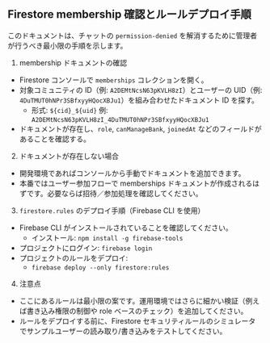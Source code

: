## Firestore membership 確認とルールデプロイ手順

このドキュメントは、チャットの `permission-denied` を解消するために管理者が行うべき最小限の手順を示します。

1) membership ドキュメントの確認
- Firestore コンソールで `memberships` コレクションを開く。
- 対象コミュニティの ID（例: `A2DEMtNcsN63pKVLH8zI`）とユーザーの UID（例: `4DuTMUT0hNPr3SBfxyyHQocXBJu1`）を組み合わせたドキュメント ID を探す。
  - 形式: `${cid}_${uid}` 例: `A2DEMtNcsN63pKVLH8zI_4DuTMUT0hNPr3SBfxyyHQocXBJu1`
- ドキュメントが存在し、`role`, `canManageBank`, `joinedAt` などのフィールドがあることを確認する。

2) ドキュメントが存在しない場合
- 開発環境であればコンソールから手動でドキュメントを追加できます。
- 本番ではユーザー参加フローで memberships ドキュメントが作成されるはずです。必要ならば招待／参加処理を確認してください。

3) `firestore.rules` のデプロイ手順（Firebase CLI を使用）
- Firebase CLI がインストールされていることを確認してください。
  - インストール: `npm install -g firebase-tools`
- プロジェクトにログイン: `firebase login`
- プロジェクトのルールをデプロイ:
  - `firebase deploy --only firestore:rules`

4) 注意点
- ここにあるルールは最小限の案です。運用環境ではさらに細かい検証（例えば書き込み権限の制御や role ベースのチェック）を追加してください。
- ルールをデプロイする前に、Firestore セキュリティルールのシミュレータでサンプルユーザーの読み取り/書き込みをテストしてください。


